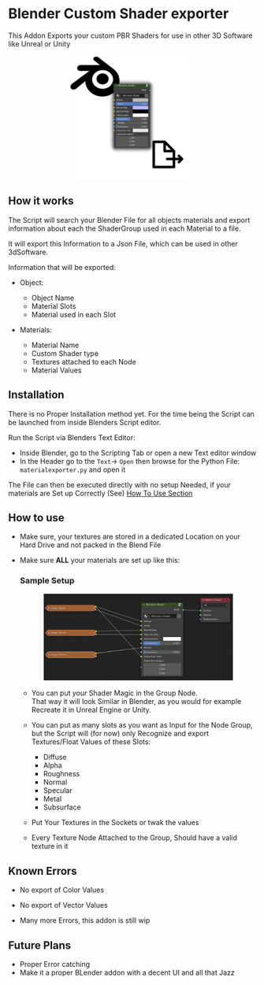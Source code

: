 # Blender Custom Shader exporter
This Addon Exports your custom PBR Shaders for use in other 3D Software like Unreal or Unity 

<p class="logo-title"> 
    <img src="src\images\Logo.png" alt="Logo"  />
</p>

## How it works
The Script will search your Blender File for all objects materials and export information about each the ShaderGroup used in each Material to a file.

It will export this Information to a Json File, which can be used in other 3dSoftware.

Information that will be exported:
- Object:
    - Object Name
    - Material Slots
    - Material used in each Slot

- Materials:
    - Material Name
    - Custom Shader type
    - Textures attached to each Node 
    - Material Values


## Installation
There is no Proper Installation method yet. For the time being the Script can be launched from inside Blenders Script editor. 

Run the Script via Blenders Text Editor:
- Inside Blender, go to the Scripting Tab or open a new Text editor window
- In the Header go to  the ``Text``-> ``Open`` then browse for the Python File:  ``materialexporter.py`` and open it

The File can then be executed directly with no setup Needed, if your materials are Set up Correctly (See) [How To Use Section](#How-to-use)

## How to use

- Make sure, your textures are stored in a dedicated Location on your Hard Drive and not packed in the Blend File

- Make sure **ALL** your materials are set up like this:
    ### Sample Setup
    <p class="logo-image"> 
        <img src="src\images\sample-setup.png" alt="Logo"  />
    </p>

    - You can put *your* Shader Magic in the Group Node.<br>That way it will look Similar in Blender, as you would for example Recreate it in Unreal Engine or Unity.
    - You can put as many slots as you want as Input for the Node Group, but the Script will (for now) only Recognize and export Textures/Float Values of these Slots:    
        - Diffuse
        - Alpha
        - Roughness
        - Normal 
        - Specular
        - Metal
        - Subsurface

    - Put Your Textures in the Sockets or twak the values
    - Every Texture Node Attached to the Group, Should have a valid texture in it 

## Known Errors
- No export of Color Values
- No export of Vector Values

- Many more Errors, this addon is still wip
## Future Plans 
- Proper Error catching
- Make it a proper BLender addon with a decent UI and all that Jazz


<style>
.logo-title{
    display:block;
    margin-left:auto;
    margin-right:auto;    
    width :50%;    
}
.logo-image{
    display:block;
    margin-left:auto;
    margin-right:auto;    
    width :80%;    
}
</style>